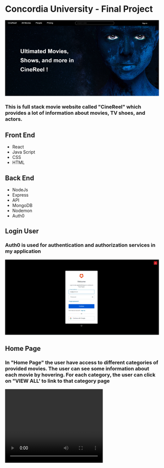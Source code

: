 <h1>Concordia University - Final Project</h1>

<img src="client\src\Assets\01.png" alt="HomePage">

<h3>This is full stack movie website called "CineReel" which provides a lot of information about movies, TV shoes, and actors.</h3>

<h2> Front End </h2>

- React
- Java Script
- CSS
- HTML

<h2> Back End </h2>

- NodeJs
- Express
- API
- MongoDB
- Nodemon
- Auth0

<h2>Login User</h2>
<h3> Auth0 is used for authentication and authorization services in my application</h3>
<img src="client\src\Assets\02.png" alt="Auth0">

<h2>Home Page</h2>
<h3> In "Home Page" the user have access to different categories of provided movies. The user can see some information about each movie by hovering. For each category, the user can click on "VIEW ALL' to link to that category page </h3>

<video width="320" height="240" autoplay>
  <source src="client\src\Assets\01.mp4" type="video/mp4">
</video>

